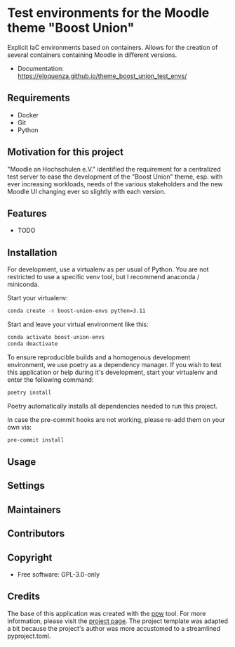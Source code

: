 # Test environments for the Moodle theme "Boost Union"

Explicit IaC environments based on containers.
Allows for the creation of several containers containing Moodle in different versions.

* Documentation: <https://eloquenza.github.io/theme_boost_union_test_envs/>

## Requirements

* Docker
* Git
* Python

## Motivation for this project

"Moodle an Hochschulen e.V." identified the requirement for a centralized test server to ease the development of the "Boost Union" theme, esp. with ever increasing workloads, needs of the various stakeholders and the new Moodle UI changing ever so slightly with each version.

## Features

* TODO

## Installation

For development, use a virtualenv as per usual of Python.
You are not restricted to use a specific venv tool, but I recommend anaconda / miniconda.

Start your virtualenv:

```bash
conda create -n boost-union-envs python=3.11
```

Start and leave your virtual environment like this:

```bash
conda activate boost-union-envs
conda deactivate
```

To ensure reproducible builds and a homogenous development environment, we use poetry as a dependency manager.
If you wish to test this application or help during it's development, start your virtualenv and enter the following command:

```bash
poetry install
```

Poetry automatically installs all dependencies needed to run this project.

In case the pre-commit hooks are not working, please re-add them on your own via:

```bash
pre-commit install
```

## Usage

## Settings

## Maintainers

## Contributors

## Copyright

* Free software: GPL-3.0-only

## Credits

The base of this application was created with the [ppw](https://zillionare.github.io/python-project-wizard) tool. For more information, please visit the [project page](https://zillionare.github.io/python-project-wizard/).
The project template was adapted a bit because the project's author was more accustomed to a streamlined pyproject.toml.
